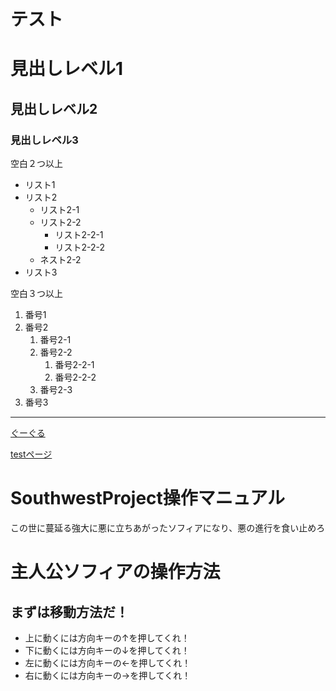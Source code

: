 # テスト

# 見出しレベル1
## 見出しレベル2
### 見出しレベル3

空白２つ以上
- リスト1
- リスト2
  - リスト2-1
  - リスト2-2
    - リスト2-2-1
    - リスト2-2-2
  - ネスト2-2
- リスト3

空白３つ以上
1. 番号1
1. 番号2
   1. 番号2-1
   1. 番号2-2
      1. 番号2-2-1
      1. 番号2-2-2
   1. 番号2-3
1. 番号3

---

[ぐーぐる](https://www.google.co.jp/)

[testページ](./test.html)

# SouthwestProject操作マニュアル

この世に蔓延る強大に悪に立ちあがったソフィアになり、悪の進行を食い止めろ

# 主人公ソフィアの操作方法

## まずは移動方法だ！

- 上に動くには方向キーの↑を押してくれ！
- 下に動くには方向キーの↓を押してくれ！
- 左に動くには方向キーの←を押してくれ！
- 右に動くには方向キーの→を押してくれ！
